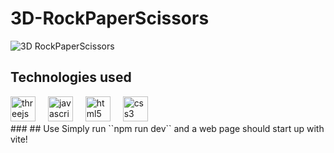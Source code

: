 # 3D-RockPaperScissors
![3D RockPaperScissors](https://github.com/ZT626/3D-RockPaperScissors/assets/171147569/2b7a1c35-be1f-465c-9931-77ef6269237d)
## Technologies used
<div align="left">
  <img src="https://skillicons.dev/icons?i=threejs" height="40" alt="threejs logo"  />
  <img width="12" />
  <img src="https://skillicons.dev/icons?i=js" height="40" alt="javascript logo"  />
  <img width="12" />
  <img src="https://skillicons.dev/icons?i=html" height="40" alt="html5 logo"  />
  <img width="12" />
  <img src="https://skillicons.dev/icons?i=css" height="40" alt="css3 logo"  />
</div>
###
## Use
Simply run ``npm run dev`` and a web page should start up with vite!
